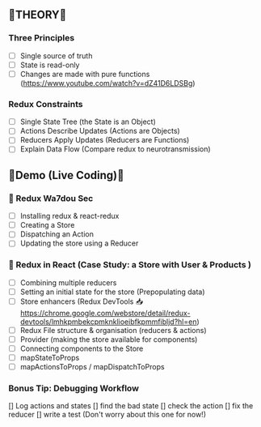 ## 🎈THEORY🎈

### Three Principles

- [ ] Single source of truth
- [ ] State is read-only
- [ ] Changes are made with pure functions (https://www.youtube.com/watch?v=dZ41D6LDSBg)

### Redux Constraints

- [ ] Single State Tree (the State is an Object)
- [ ] Actions Describe Updates (Actions are Objects)
- [ ] Reducers Apply Updates (Reducers are Functions)
- [ ] Explain Data Flow (Compare redux to neurotransmission)

## 👾Demo (Live Coding)👾

### 👾 Redux Wa7dou Sec

- [ ] Installing redux & react-redux
- [ ] Creating a Store
- [ ] Dispatching an Action
- [ ] Updating the store using a Reducer

### 👾 Redux in React (Case Study: a Store with User & Products )

- [ ] Combining multiple reducers
- [ ] Setting an initial state for the store (Prepopulating data)
- [ ] Store enhancers (Redux DevTools 📥 https://chrome.google.com/webstore/detail/redux-devtools/lmhkpmbekcpmknklioeibfkpmmfibljd?hl=en)
- [ ] Redux File structure & organisation (reducers & actions)
- [ ] Provider (making the store available for components)
- [ ] Connecting components to the Store
- [ ] mapStateToProps
- [ ] mapActionsToProps / mapDispatchToProps

### Bonus Tip: Debugging Workflow

[] Log actions and states
[] find the bad state
[] check the action
[] fix the reducer
[] write a test (Don't worry about this one for now!)
